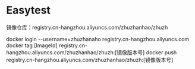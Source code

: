 # Easytest

镜像仓库：registry.cn-hangzhou.aliyuncs.com/zhuzhanhao/zhuzh

docker login --username=zhuzhanaho registry.cn-hangzhou.aliyuncs.com
docker tag [ImageId] registry.cn-hangzhou.aliyuncs.com/zhuzhanhao/zhuzh:[镜像版本号]
docker push registry.cn-hangzhou.aliyuncs.com/zhuzhanhao/zhuzh:[镜像版本号]
